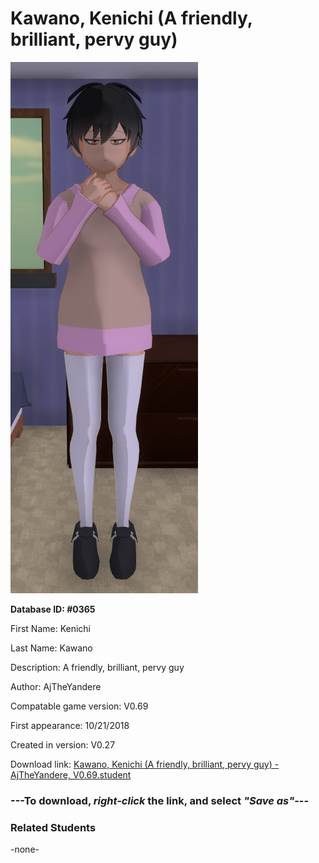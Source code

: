 # Kawano, Kenichi (A friendly, brilliant, pervy guy)

<img src="../../Files/Images/Kawano, Kenichi (A friendly, brilliant, pervy guy).png" title="Kawano, Kenichi (A friendly, brilliant, pervy guy) - AjTheYandere, V0.69">

**Database ID: #0365**

First Name: Kenichi

Last Name: Kawano

Description: A friendly, brilliant, pervy guy

Author: AjTheYandere

Compatable game version: V0.69

First appearance: 10/21/2018

Created in version: V0.27

Download link: <a href="https://raw.githubusercontent.com/Arbiter1223/Daigaku-Gurashi-Custom-Students/master/Files/Student%20Files/Kawano%2C%20Kenichi%20(A%20friendly%2C%20brilliant%2C%20pervy%20guy)%20-%20AjTheYandere%2C%20V0.69.student">Kawano, Kenichi (A friendly, brilliant, pervy guy) - AjTheYandere, V0.69.student</a>

### ---**To download, _right-click_ the link, and select _"Save as"_**---

### Related Students

-none-
